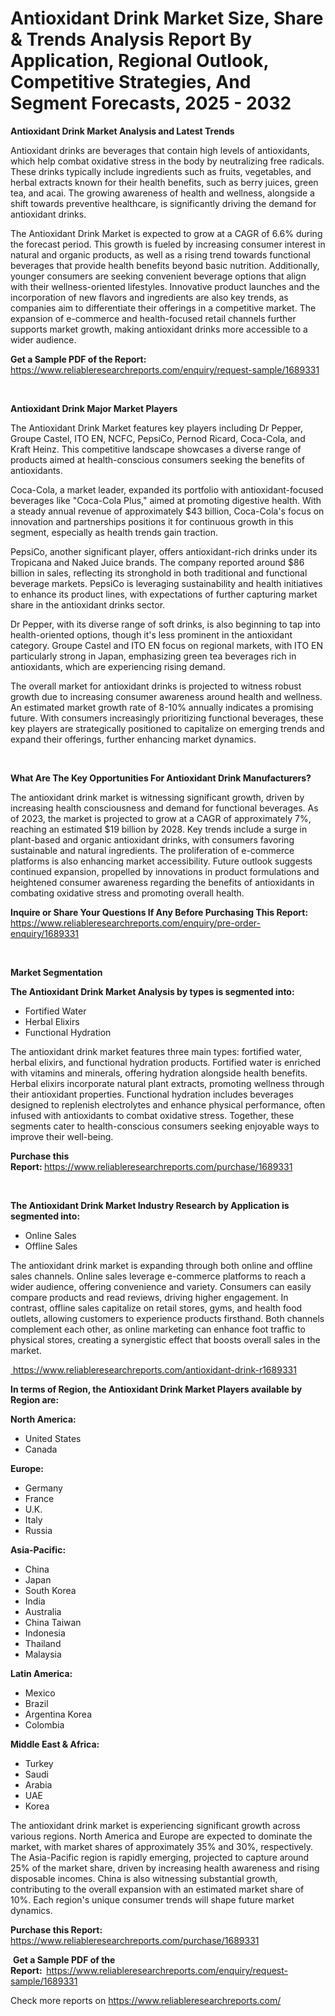 <p><h1>Antioxidant Drink Market Size, Share & Trends Analysis Report By Application, Regional Outlook, Competitive Strategies, And Segment Forecasts, 2025 - 2032</h1></p><p><strong>Antioxidant Drink Market Analysis and Latest Trends</strong></p>
<p><p>Antioxidant drinks are beverages that contain high levels of antioxidants, which help combat oxidative stress in the body by neutralizing free radicals. These drinks typically include ingredients such as fruits, vegetables, and herbal extracts known for their health benefits, such as berry juices, green tea, and acai. The growing awareness of health and wellness, alongside a shift towards preventive healthcare, is significantly driving the demand for antioxidant drinks.</p><p>The Antioxidant Drink Market is expected to grow at a CAGR of 6.6% during the forecast period. This growth is fueled by increasing consumer interest in natural and organic products, as well as a rising trend towards functional beverages that provide health benefits beyond basic nutrition. Additionally, younger consumers are seeking convenient beverage options that align with their wellness-oriented lifestyles. Innovative product launches and the incorporation of new flavors and ingredients are also key trends, as companies aim to differentiate their offerings in a competitive market. The expansion of e-commerce and health-focused retail channels further supports market growth, making antioxidant drinks more accessible to a wider audience.</p></p>
<p><strong>Get a Sample PDF of the Report:&nbsp;</strong> <a href="https://www.reliableresearchreports.com/enquiry/request-sample/1689331?utm_campaign=2109&utm_medium=2&utm_source=Github&utm_content=ia&utm_term=14022025&utm_id=antioxidant-drink">https://www.reliableresearchreports.com/enquiry/request-sample/1689331</a></p>
<p>&nbsp;</p>
<p><strong>Antioxidant Drink Major Market Players</strong></p>
<p><p>The Antioxidant Drink Market features key players including Dr Pepper, Groupe Castel, ITO EN, NCFC, PepsiCo, Pernod Ricard, Coca-Cola, and Kraft Heinz. This competitive landscape showcases a diverse range of products aimed at health-conscious consumers seeking the benefits of antioxidants.</p><p>Coca-Cola, a market leader, expanded its portfolio with antioxidant-focused beverages like "Coca-Cola Plus," aimed at promoting digestive health. With a steady annual revenue of approximately $43 billion, Coca-Cola's focus on innovation and partnerships positions it for continuous growth in this segment, especially as health trends gain traction. </p><p>PepsiCo, another significant player, offers antioxidant-rich drinks under its Tropicana and Naked Juice brands. The company reported around $86 billion in sales, reflecting its stronghold in both traditional and functional beverage markets. PepsiCo is leveraging sustainability and health initiatives to enhance its product lines, with expectations of further capturing market share in the antioxidant drinks sector.</p><p>Dr Pepper, with its diverse range of soft drinks, is also beginning to tap into health-oriented options, though it's less prominent in the antioxidant category. Groupe Castel and ITO EN focus on regional markets, with ITO EN particularly strong in Japan, emphasizing green tea beverages rich in antioxidants, which are experiencing rising demand.</p><p>The overall market for antioxidant drinks is projected to witness robust growth due to increasing consumer awareness around health and wellness. An estimated market growth rate of 8-10% annually indicates a promising future. With consumers increasingly prioritizing functional beverages, these key players are strategically positioned to capitalize on emerging trends and expand their offerings, further enhancing market dynamics.</p></p>
<p>&nbsp;</p>
<p><strong>What Are The Key Opportunities For Antioxidant Drink Manufacturers?</strong></p>
<p><p>The antioxidant drink market is witnessing significant growth, driven by increasing health consciousness and demand for functional beverages. As of 2023, the market is projected to grow at a CAGR of approximately 7%, reaching an estimated $19 billion by 2028. Key trends include a surge in plant-based and organic antioxidant drinks, with consumers favoring sustainable and natural ingredients. The proliferation of e-commerce platforms is also enhancing market accessibility. Future outlook suggests continued expansion, propelled by innovations in product formulations and heightened consumer awareness regarding the benefits of antioxidants in combating oxidative stress and promoting overall health.</p></p>
<p><strong>Inquire or Share Your Questions If Any Before Purchasing This Report:</strong> <a href="https://www.reliableresearchreports.com/enquiry/pre-order-enquiry/1689331?utm_campaign=2109&utm_medium=2&utm_source=Github&utm_content=ia&utm_term=14022025&utm_id=antioxidant-drink">https://www.reliableresearchreports.com/enquiry/pre-order-enquiry/1689331</a></p>
<p>&nbsp;</p>
<p><strong>Market Segmentation</strong></p>
<p><strong>The Antioxidant Drink Market Analysis by types is segmented into:</strong></p>
<p><ul><li>Fortified Water</li><li>Herbal Elixirs</li><li>Functional Hydration</li></ul></p>
<p><p>The antioxidant drink market features three main types: fortified water, herbal elixirs, and functional hydration products. Fortified water is enriched with vitamins and minerals, offering hydration alongside health benefits. Herbal elixirs incorporate natural plant extracts, promoting wellness through their antioxidant properties. Functional hydration includes beverages designed to replenish electrolytes and enhance physical performance, often infused with antioxidants to combat oxidative stress. Together, these segments cater to health-conscious consumers seeking enjoyable ways to improve their well-being.</p></p>
<p><strong>Purchase this Report:&nbsp;</strong><a href="https://www.reliableresearchreports.com/purchase/1689331?utm_campaign=2109&utm_medium=2&utm_source=Github&utm_content=ia&utm_term=14022025&utm_id=antioxidant-drink">https://www.reliableresearchreports.com/purchase/1689331</a></p>
<p>&nbsp;</p>
<p><strong>The Antioxidant Drink Market Industry Research by Application is segmented into:</strong></p>
<p><ul><li>Online Sales</li><li>Offline Sales</li></ul></p>
<p><p>The antioxidant drink market is expanding through both online and offline sales channels. Online sales leverage e-commerce platforms to reach a wider audience, offering convenience and variety. Consumers can easily compare products and read reviews, driving higher engagement. In contrast, offline sales capitalize on retail stores, gyms, and health food outlets, allowing customers to experience products firsthand. Both channels complement each other, as online marketing can enhance foot traffic to physical stores, creating a synergistic effect that boosts overall sales in the market.</p></p>
<p><a href="https://www.reliableresearchreports.com/antioxidant-drink-r1689331?utm_campaign=2109&utm_medium=2&utm_source=Github&utm_content=ia&utm_term=14022025&utm_id=antioxidant-drink">&nbsp;https://www.reliableresearchreports.com/antioxidant-drink-r1689331</a></p>
<p><strong>In terms of Region, the Antioxidant Drink Market Players available by Region are:</strong></p>
<p>
    <p> <strong> North America: </strong>
        <ul>
            <li>United States</li>
            <li>Canada</li>
        </ul>
        </p> 
    <p> <strong> Europe: </strong>
        <ul>
            <li>Germany</li>
            <li>France</li>
            <li>U.K.</li>
            <li>Italy</li>
            <li>Russia</li>
        </ul>
        </p> 
    <p> <strong> Asia-Pacific: </strong>
        <ul>
            <li>China</li>
            <li>Japan</li>
            <li>South Korea</li>
            <li>India</li>
            <li>Australia</li>
            <li>China Taiwan</li>
            <li>Indonesia</li>
            <li>Thailand</li>
            <li>Malaysia</li>
        </ul>
        </p> 
    <p> <strong> Latin America: </strong>
        <ul>
            <li>Mexico</li>
            <li>Brazil</li>
            <li>Argentina Korea</li>
            <li>Colombia</li>
        </ul>
        </p> 
    <p> <strong> Middle East & Africa: </strong>
        <ul>
            <li>Turkey</li>
            <li>Saudi</li>
            <li>Arabia</li>
            <li>UAE</li>
            <li>Korea</li>
        </ul>
    </p>
    </p>
<p><p>The antioxidant drink market is experiencing significant growth across various regions. North America and Europe are expected to dominate the market, with market shares of approximately 35% and 30%, respectively. The Asia-Pacific region is rapidly emerging, projected to capture around 25% of the market share, driven by increasing health awareness and rising disposable incomes. China is also witnessing substantial growth, contributing to the overall expansion with an estimated market share of 10%. Each region's unique consumer trends will shape future market dynamics.</p></p>
<p><strong>Purchase this Report: </strong><a href="https://www.reliableresearchreports.com/purchase/1689331?utm_campaign=2109&utm_medium=2&utm_source=Github&utm_content=ia&utm_term=14022025&utm_id=antioxidant-drink">https://www.reliableresearchreports.com/purchase/1689331</a></p>
<p>&nbsp;<strong>Get a Sample PDF of the Report:&nbsp;&nbsp;</strong><a href="https://www.reliableresearchreports.com/enquiry/request-sample/1689331?utm_campaign=2109&utm_medium=2&utm_source=Github&utm_content=ia&utm_term=14022025&utm_id=antioxidant-drink">https://www.reliableresearchreports.com/enquiry/request-sample/1689331</a></p>
<p><strong></strong></p>
<p>Check more reports on <a href="https://www.reliableresearchreports.com/?utm_campaign=2109&utm_medium=2&utm_source=Github&utm_content=ia&utm_term=14022025&utm_id=antioxidant-drink">https://www.reliableresearchreports.com/</a></p>